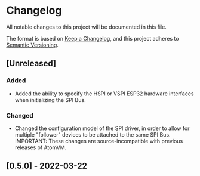# Changelog
All notable changes to this project will be documented in this file.

The format is based on [Keep a Changelog](https://keepachangelog.com/en/1.0.0/),
and this project adheres to [Semantic Versioning](https://semver.org/spec/v2.0.0.html).

## [Unreleased]

### Added

- Added the ability to specify the HSPI or VSPI ESP32 hardware interfaces when initializing the SPI
  Bus.

### Changed

- Changed the configuration model of the SPI driver, in order to allow for multiple "follower"
  devices to be attached to the same SPI Bus. IMPORTANT: These changes are source-incompatible with
  previous releases of AtomVM.

## [0.5.0] - 2022-03-22
